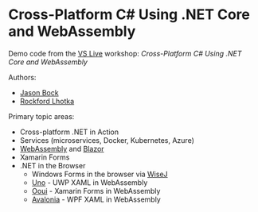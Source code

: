 # Cross-Platform C# Using .NET Core and WebAssembly
Demo code from the [VS Live](https://vslive.com) workshop: *Cross-Platform C# Using .NET Core and WebAssembly*

Authors:
* [Jason Bock](https://twitter.com/jasonbock)
* [Rockford Lhotka](https://about.me/rockfordlhotka)

Primary topic areas:
* Cross-platform .NET in Action
* Services (microservices, Docker, Kubernetes, Azure)
* [WebAssembly](https://webassembly.org/) and [Blazor](https://blazor.net/)
* Xamarin Forms
* .NET in the Browser
  * Windows Forms in the browser via [WiseJ](https://wisej.com)
  * [Uno](https://platform.uno) - UWP XAML in WebAssembly
  * [Ooui](https://github.com/praeclarum/Ooui) - Xamarin Forms in WebAssembly
  * [Avalonia](https://github.com/AvaloniaUI/Avalonia) - WPF XAML in WebAssembly